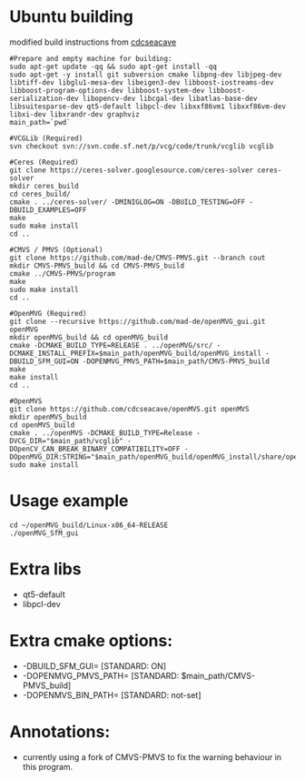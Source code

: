 # Ubuntu building
modified build instructions from [cdcseacave](https://github.com/cdcseacave/openMVS/edit/master/BUILD.md)
```
#Prepare and empty machine for building:
sudo apt-get update -qq && sudo apt-get install -qq
sudo apt-get -y install git subversion cmake libpng-dev libjpeg-dev libtiff-dev libglu1-mesa-dev libeigen3-dev libboost-iostreams-dev libboost-program-options-dev libboost-system-dev libboost-serialization-dev libopencv-dev libcgal-dev libatlas-base-dev libsuitesparse-dev qt5-default libpcl-dev libxxf86vm1 libxxf86vm-dev libxi-dev libxrandr-dev graphviz
main_path=`pwd`

#VCGLib (Required)
svn checkout svn://svn.code.sf.net/p/vcg/code/trunk/vcglib vcglib

#Ceres (Required)
git clone https://ceres-solver.googlesource.com/ceres-solver ceres-solver
mkdir ceres_build
cd ceres_build/
cmake . ../ceres-solver/ -DMINIGLOG=ON -DBUILD_TESTING=OFF -DBUILD_EXAMPLES=OFF
make
sudo make install
cd ..

#CMVS / PMVS (Optional)
git clone https://github.com/mad-de/CMVS-PMVS.git --branch cout
mkdir CMVS-PMVS_build && cd CMVS-PMVS_build
cmake ../CMVS-PMVS/program
make
sudo make install
cd ..

#OpenMVG (Required)
git clone --recursive https://github.com/mad-de/openMVG_gui.git openMVG
mkdir openMVG_build && cd openMVG_build
cmake -DCMAKE_BUILD_TYPE=RELEASE . ../openMVG/src/ -DCMAKE_INSTALL_PREFIX=$main_path/openMVG_build/openMVG_install -DBUILD_SFM_GUI=ON -DOPENMVG_PMVS_PATH=$main_path/CMVS-PMVS_build
make
make install
cd ..

#OpenMVS
git clone https://github.com/cdcseacave/openMVS.git openMVS
mkdir openMVS_build
cd openMVS_build
cmake . ../openMVS -DCMAKE_BUILD_TYPE=Release -DVCG_DIR="$main_path/vcglib" -DOpenCV_CAN_BREAK_BINARY_COMPATIBILITY=OFF -DOpenMVG_DIR:STRING="$main_path/openMVG_build/openMVG_install/share/openMVG/cmake/"
sudo make install
```
# Usage example
```
cd ~/openMVG_build/Linux-x86_64-RELEASE
./openMVG_SfM_gui
```
# Extra libs
* qt5-default 
* libpcl-dev

# Extra cmake options:
* -DBUILD_SFM_GUI=       [STANDARD: ON]
* -DOPENMVG_PMVS_PATH=  [STANDARD: $main_path/CMVS-PMVS_build]
* -DOPENMVS_BIN_PATH= [STANDARD: not-set]

# Annotations:
* currently using a fork of CMVS-PMVS to fix the warning behaviour in this program. 
